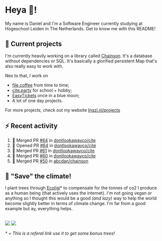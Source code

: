 # Heya 👋!

My name is Daniel and I'm a Software Engineer currently studying at Hogeschool Leiden in The Netherlands. Get to know me with this README!

## 💪 Current projects
I'm currently heavily working on a library called [Chainson](https://github.com/abcdan/chainson). It's a database without dependencies or SQL. It's basically a glorified persistent Map that's also really easy to work with.

Nex to that, I work on
- [file.coffee](https://file.coffee) from time to time;
- [cite.party](https://cite.party) for school + hobby;
- [EasyTickets](https://easytickets.xyz) once in a blue moon;
- A lot of one day projects.

For more projects, check out my website [lngzl.nl/projects](https://lngzl.nl/projects)

## ⚡ Recent activity
<!--START_SECTION:activity-->
1. 🎉 Merged PR [#64](https://github.com/dontlookawayco/cite/pull/64) in [dontlookawayco/cite](https://github.com/dontlookawayco/cite)
2. 💪 Opened PR [#64](https://github.com/dontlookawayco/cite/pull/64) in [dontlookawayco/cite](https://github.com/dontlookawayco/cite)
3. 🎉 Merged PR [#61](https://github.com/dontlookawayco/cite/pull/61) in [dontlookawayco/cite](https://github.com/dontlookawayco/cite)
4. 🎉 Merged PR [#60](https://github.com/dontlookawayco/cite/pull/60) in [dontlookawayco/cite](https://github.com/dontlookawayco/cite)
5. 🎉 Merged PR [#50](https://github.com/abcdan/chainson/pull/50) in [abcdan/chainson](https://github.com/abcdan/chainson)
<!--END_SECTION:activity-->

## 🌳 "Save" the climate!
I plant trees through <a href="https://ecologi.com/lngzl?r=6005cc57f70194001deaedfa">Ecoligi</a>* to compensate for the tonnes of co2 I produce as a human being (that actively uses the internet). I'm not going vegan or anything so I thought this would be a good _(and lazy)_ way to help the world become slightly better in terms of climate change. I'm far from a good example but ay, everything helps.

<br><a href="https://ecologi.com/lngzl?r=6005cc57f70194001deaedfa"><img src="https://img.shields.io/ecologi/trees/lngzl"></a> <a href="https://ecologi.com/lngzl?r=6005cc57f70194001deaedfa"><img src="https://img.shields.io/ecologi/carbon/lngzl"></a>



_\* = This is a referal link use it to get some bonus trees!_
